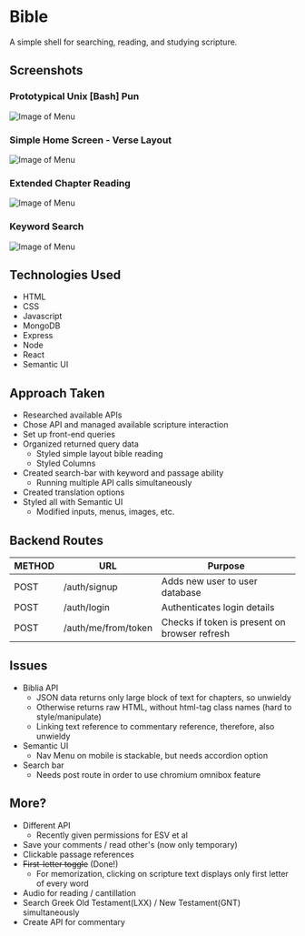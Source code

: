 # Bible
A simple shell for searching, reading, and studying scripture.

## Screenshots
### Prototypical Unix [Bash] Pun
![Image of Menu](https://freekev.github.io/assets/BBCLI.png)
### Simple Home Screen - Verse Layout
![Image of Menu](https://freekev.github.io/assets/BB2Simp.png)
### Extended Chapter Reading
![Image of Menu](https://freekev.github.io/assets/BB2Greek.png)
### Keyword Search  
![Image of Menu](https://freekev.github.io/assets/BB2Search.png)

## Technologies Used
* HTML
* CSS
* Javascript
* MongoDB
* Express
* Node
* React
* Semantic UI

## Approach Taken
* Researched available APIs
* Chose API and managed available scripture interaction
* Set up front-end queries
* Organized returned query data
  - Styled simple layout bible reading
  - Styled Columns
* Created search-bar with keyword and passage ability
  - Running multiple API calls simultaneously
* Created translation options
* Styled all with Semantic UI
  - Modified inputs, menus, images, etc.

## Backend Routes
METHOD | URL | Purpose
--- | --- | ---
POST | /auth/signup | Adds new user to user database
POST | /auth/login | Authenticates login details
POST | /auth/me/from/token | Checks if token is present on browser refresh

## Issues
* Biblia API
  - JSON data returns only large block of text for chapters, so unwieldy
  - Otherwise returns raw HTML, without html-tag class names (hard to style/manipulate)
  - Linking text reference to commentary reference, therefore, also unwieldy
* Semantic UI
  - Nav Menu on mobile is stackable, but needs accordion option
* Search bar
  - Needs post route in order to use chromium omnibox feature

## More?
* Different API  
  - Recently given permissions for ESV et al
* Save your comments / read other's (now only temporary)
* Clickable passage references
* ~~First-letter toggle~~ (Done!)
  - For memorization, clicking on scripture text displays only first letter of every word
* Audio for reading / cantillation
* Search Greek Old Testament(LXX) / New Testament(GNT) simultaneously
* Create API for commentary
